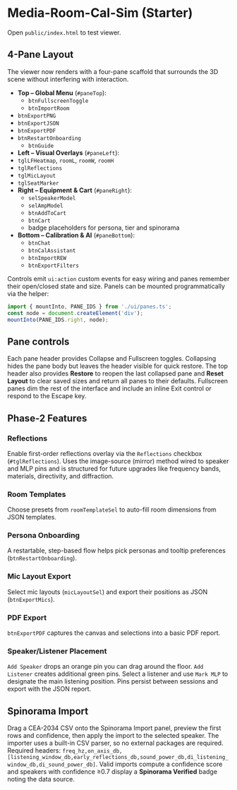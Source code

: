 # Media-Room-Cal-Sim (Starter)

Open `public/index.html` to test viewer.

## 4-Pane Layout

The viewer now renders with a four-pane scaffold that surrounds the 3D scene without interfering with interaction.

- **Top – Global Menu** (`#paneTop`):
  - `btnFullscreenToggle`
  - `btnImportRoom`
- `btnExportPNG`
- `btnExportJSON`
- `btnExportPDF`
- `btnRestartOnboarding`
  - `btnGuide`
- **Left – Visual Overlays** (`#paneLeft`):
- `tglLFHeatmap`, `roomL`, `roomW`, `roomH`
- `tglReflections`
- `tglMicLayout`
- `tglSeatMarker`
- **Right – Equipment & Cart** (`#paneRight`):
  - `selSpeakerModel`
  - `selAmpModel`
  - `btnAddToCart`
  - `btnCart`
  - badge placeholders for persona, tier and spinorama
- **Bottom – Calibration & AI** (`#paneBottom`):
  - `btnChat`
  - `btnCalAssistant`
  - `btnImportREW`
  - `btnExportFilters`

Controls emit `ui:action` custom events for easy wiring and panes remember their open/closed state and size. Panels can be mounted programmatically via the helper:

```js
import { mountInto, PANE_IDS } from './ui/panes.ts';
const node = document.createElement('div');
mountInto(PANE_IDS.right, node);
```

## Pane controls

Each pane header provides Collapse and Fullscreen toggles. Collapsing hides the pane body but leaves the header visible for quick restore. The top header also provides **Restore** to reopen the last collapsed pane and **Reset Layout** to clear saved sizes and return all panes to their defaults. Fullscreen panes dim the rest of the interface and include an inline Exit control or respond to the Escape key.

## Phase-2 Features

### Reflections
Enable first-order reflections overlay via the `Reflections` checkbox (`#tglReflections`).
Uses the image-source (mirror) method wired to speaker and MLP pins and is structured for
future upgrades like frequency bands, materials, directivity, and diffraction.

### Room Templates
Choose presets from `roomTemplateSel` to auto-fill room dimensions from JSON templates.

### Persona Onboarding
A restartable, step-based flow helps pick personas and tooltip preferences (`btnRestartOnboarding`).

### Mic Layout Export
Select mic layouts (`micLayoutSel`) and export their positions as JSON (`btnExportMics`).

### PDF Export
`btnExportPDF` captures the canvas and selections into a basic PDF report.

### Speaker/Listener Placement
`Add Speaker` drops an orange pin you can drag around the floor. `Add Listener` creates additional green pins. Select a listener and use `Mark MLP` to designate the main listening position.
Pins persist between sessions and export with the JSON report.

## Spinorama Import

Drag a CEA-2034 CSV onto the Spinorama Import panel, preview the first rows and confidence, then apply the import to the selected speaker. The importer uses a built-in CSV parser, so no external packages are required. Required headers: `freq_hz,on_axis_db,[listening_window_db,early_reflections_db,sound_power_db,di_listening_window_db,di_sound_power_db]`. Valid imports compute a confidence score and speakers with confidence ≥0.7 display a **Spinorama Verified** badge noting the data source.
